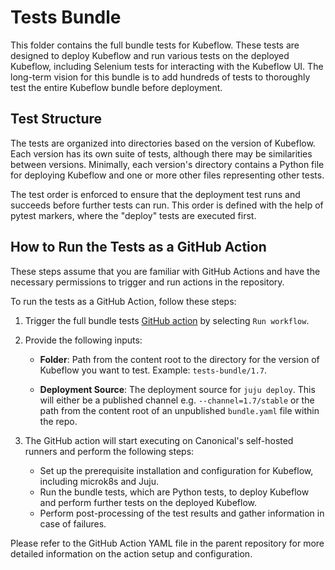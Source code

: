 # Tests Bundle

This folder contains the full bundle tests for Kubeflow. These tests are designed to deploy Kubeflow and run various tests on the deployed Kubeflow, including Selenium tests for interacting with the Kubeflow UI. The long-term vision for this bundle is to add hundreds of tests to thoroughly test the entire Kubeflow bundle before deployment.

## Test Structure

The tests are organized into directories based on the version of Kubeflow. Each version has its own suite of tests, although there may be similarities between versions. Minimally, each version's directory contains a Python file for deploying Kubeflow and one or more other files representing other tests.

The test order is enforced to ensure that the deployment test runs and succeeds before further tests can run. This order is defined with the help of pytest markers, where the "deploy" tests are executed first.

## How to Run the Tests as a GitHub Action

These steps assume that you are familiar with GitHub Actions and have the necessary permissions to trigger and run actions in the repository.

To run the tests as a GitHub Action, follow these steps:

1. Trigger the full bundle tests [GitHub action](/../../actions/workflows/full-bundle-tests.yaml) by selecting `Run workflow`.
2. Provide the following inputs:

   - **Folder**: Path from the content root to the directory for the version of Kubeflow you want to test. Example: `tests-bundle/1.7`.

   - **Deployment Source**: The deployment source for `juju deploy`. This will either be a published channel e.g. `--channel=1.7/stable` or the path from the content root of an unpublished `bundle.yaml` file within the repo.

3. The GitHub action will start executing on Canonical's self-hosted runners and perform the following steps:

   - Set up the prerequisite installation and configuration for Kubeflow, including microk8s and Juju.
   - Run the bundle tests, which are Python tests, to deploy Kubeflow and perform further tests on the deployed Kubeflow.
   - Perform post-processing of the test results and gather information in case of failures.

Please refer to the GitHub Action YAML file in the parent repository for more detailed information on the action setup and configuration.
